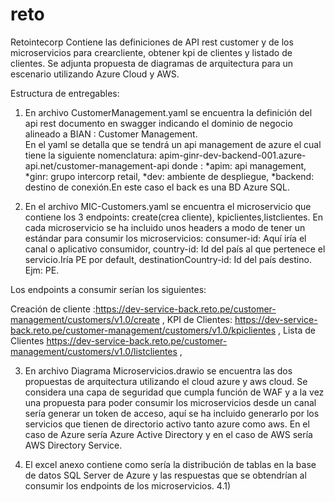 # reto
Retointecorp
Contiene las definiciones de API rest customer y de los microservicios para crearcliente, obtener kpi de clientes y listado de clientes.
Se adjunta propuesta de diagramas de arquitectura para un escenario utilizando Azure Cloud y AWS.

Estructura de entregables:

1) En archivo CustomerManagement.yaml se encuentra la definición del api rest documento en swagger indicando el dominio de negocio alineado    a BIAN : Customer Management.  
   En el yaml se detalla que se tendrá un api management de azure el cual tiene la siguiente nomenclatura:
   apim-ginr-dev-backend-001.azure-api.net/customer-management-api donde :
   *apim: api management,
   *ginr: grupo intercorp retail,
   *dev: ambiente de despliegue,
   *backend: destino de conexión.En este caso el back es una BD Azure SQL.
   
2) En el archivo MIC-Customers.yaml se encuentra el microservicio que contiene los 3 endpoints: create(crea cliente), kpiclientes,listclientes.
En cada microservicio se ha incluido unos headers a modo de tener un estándar para consumir los microservicios:
consumer-id: Aquí iría el canal o aplicativo consumidor,
country-id: Id del país al que pertenece el servicio.Iría PE por default,
destinationCountry-id: Id del país destino. Ejm: PE.

Los endpoints a consumir serían los siguientes:

Creación de cliente :https://dev-service-back.reto.pe/customer-management/customers/v1.0/create ,
KPI de Clientes:  https://dev-service-back.reto.pe/customer-management/customers/v1.0/kpiclientes ,
Lista de Clientes https://dev-service-back.reto.pe/customer-management/customers/v1.0/listclientes ,


3) En archivo Diagrama Microservicios.drawio se encuentra las dos propuestas de arquitectura utilizando el cloud azure y aws cloud. Se considera una capa de seguridad que cumpla función de WAF y a la vez una propuesta para poder consumir los microservicios desde un canal sería generar un token de acceso, aquí se ha incluido generarlo por los servicios que tienen de directorio activo tanto azure como aws. En el caso de Azure sería Azure Active Directory y en el caso de AWS sería AWS Directory Service.

4) El excel anexo contiene como sería la distribución de tablas en la base de datos SQL Server de Azure y las respuestas que se obtendrían al consumir los endpoints de los microservicios.
 4.1) 
